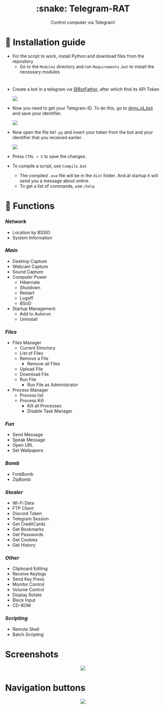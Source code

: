<h1 align="center">:snake: Telegram-RAT</h1>

<p align="center">
  Control computer via Telegram!
</p>

# :page_facing_up: Installation guide
* For the script to work, install Python and download files from the repository
  * Go to the `Modules` directory and run `Requirements.bat` to install the necessary modules

#

* Create a bot in a telegram via [@BotFather](https://t.me/BotFather), after which find its API Token

  <img src="https://i.imgur.com/3eWSJtZ.png">

* Now you need to get your Telegram-ID. To do this, go to [@my_id_bot](https://t.me/my_id_bot) and save your identifier.

  <img src="https://i.imgur.com/TIoauMO.png">

* Now open the file `RAT.py` and insert your token from the bot and your identifier that you received earlier.

  <img src="https://i.imgur.com/ZaMLZ2F.png">

* Press `CTRL + S` to save the changes.                                                
* To compile a script, use `Compile.bat`
  * The compiled `.exe` file will be in the `dist` folder. And at startup it will send you a message about online.
  * To get a list of commands, use `/help`

# :rose: Functions

### _Network_
* Location by BSSID
* System Information

### _Main_
* Desktop Capture
* Webcam Capture
* Sound Capture
* Computer Power
   * Hibernate
   * Shutdown
   * Restart
   * Logoff
   * BSoD
* Startup Management
   * Add to Autorun
   * Uninstall

### _Files_
* Files Manager
   * Current Directory
   * List of Files
   * Remove a File
      * Remove all Files
   * Upload File
   * Download File
   * Run File
      * Run File as Administrator
* Process Manager
  * Process list
  * Process Kill
     * Kill all Processes
     * Disable Task Manager

### _Fun_
* Send Message
* Speak Message
* Open URL
* Set Wallpapers

### _Bomb_
* ForkBomb
* ZipBomb

### _Stealer_
* Wi-Fi Data
* FTP Client
* Discord Token
* Telegram Session
* Get CreditCards
* Get Bookmarks
* Get Passwords
* Get Cookies
* Get History


### _Other_
* Clipboard Editing
* Receive Keylogs
* Send Key Press
* Monitor Control
* Volume Control
* Display Rotate
* Block Input
* CD-ROM

### _Scripting_
* Remote Shell
* Batch Scripting

# Screenshots
<p align="center">
    <img src="https://i.imgur.com/BXN7Dff.png" Telegram-RAT">
</p>

# Navigation buttons
<p align="center">
    <img src="https://i.imgur.com/CmehJlP.png" Telegram-RAT">
</p>
